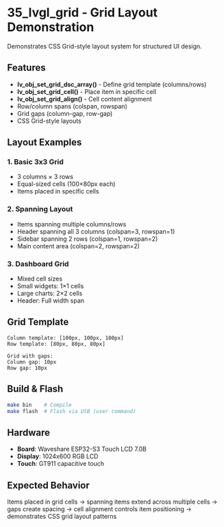 # 35_lvgl_grid - Grid Layout Demonstration

Demonstrates CSS Grid-style layout system for structured UI design.

## Features

- **lv_obj_set_grid_dsc_array()** - Define grid template (columns/rows)
- **lv_obj_set_grid_cell()** - Place item in specific cell
- **lv_obj_set_grid_align()** - Cell content alignment
- Row/column spans (colspan, rowspan)
- Grid gaps (column-gap, row-gap)
- CSS Grid-style layouts

## Layout Examples

### 1. Basic 3x3 Grid
- 3 columns × 3 rows
- Equal-sized cells (100×80px each)
- Items placed in specific cells

### 2. Spanning Layout
- Items spanning multiple columns/rows
- Header spanning all 3 columns (colspan=3, rowspan=1)
- Sidebar spanning 2 rows (colspan=1, rowspan=2)
- Main content area (colspan=2, rowspan=2)

### 3. Dashboard Grid
- Mixed cell sizes
- Small widgets: 1×1 cells
- Large charts: 2×2 cells
- Header: Full width span

## Grid Template

```
Column template: [100px, 100px, 100px]
Row template: [80px, 80px, 80px]

Grid with gaps:
Column gap: 10px
Row gap: 10px
```

## Build & Flash

```bash
make bin    # Compile
make flash  # Flash via USB (user command)
```

## Hardware

- **Board**: Waveshare ESP32-S3 Touch LCD 7.0B
- **Display**: 1024x600 RGB LCD
- **Touch**: GT911 capacitive touch

## Expected Behavior

Items placed in grid cells → spanning items extend across multiple cells → gaps create spacing → cell alignment controls item positioning → demonstrates CSS grid layout patterns
